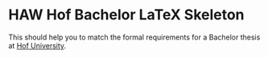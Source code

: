 # HAW Hof Bachelor LaTeX Skeleton

This should help you to match the formal requirements for a Bachelor thesis at [Hof University](https://www.hof-university.de "University Homepage").
